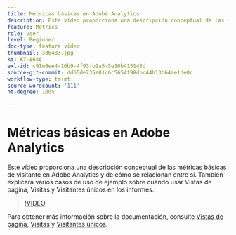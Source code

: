 ```yaml
---
title: Métricas básicas en Adobe Analytics
description: Este vídeo proporciona una descripción conceptual de las métricas básicas de visitante en Adobe Analytics y de cómo se relacionan entre sí. También explicará varios casos de uso de ejemplo sobre cuándo usar Vistas de página, Visitas y Visitantes únicos en los informes.
feature: Metrics
role: User
level: Beginner
doc-type: feature video
thumbnail: 336483.jpg
kt: KT-8646
exl-id: c91e8ee4-16b9-4f93-b2a5-5e10b415143d
source-git-commit: dd65de735e01c6c5654f98dbc44b13b64ae1de0c
workflow-type: tm+mt
source-wordcount: '111'
ht-degree: 100%

---
```


# Métricas básicas en Adobe Analytics

Este vídeo proporciona una descripción conceptual de las métricas básicas de visitante en Adobe Analytics y de cómo se relacionan entre sí. También explicará varios casos de uso de ejemplo sobre cuándo usar Vistas de página, Visitas y Visitantes únicos en los informes.

>[!VIDEO](https://video.tv.adobe.com/v/336483/?quality=12&learn=on)

Para obtener más información sobre la documentación, consulte [Vistas de página](https://experienceleague.adobe.com/docs/analytics/components/metrics/page-views.html?lang=es), [Visitas](https://experienceleague.adobe.com/docs/analytics/components/metrics/visits.html?lang=es) y [Visitantes únicos](https://experienceleague.adobe.com/docs/analytics/components/metrics/unique-visitors.html?lang=es).
